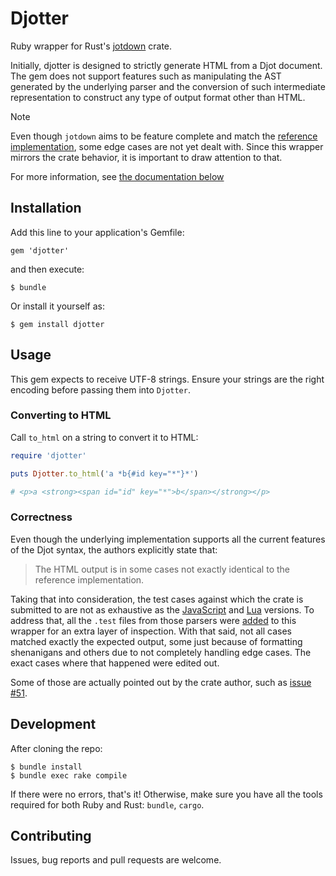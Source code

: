# Djotter

Ruby wrapper for Rust's [jotdown][djot-rs] crate.

Initially, djotter is designed to strictly generate HTML from a Djot document. The gem does not support features such as manipulating the AST generated by the underlying parser and the conversion of such intermediate representation to construct any type of output format other than HTML.

> [!NOTE]
> Even though `jotdown` aims to be feature complete and match the [reference implementation][djot-js], some edge cases are not yet dealt with. Since this wrapper mirrors the crate behavior, it is important to draw attention to that.
>
> For more information, see [the documentation below](#correctness)

[djot-rs]: https://github.com/hellux/jotdown
[djot-js]: https://github.com/jgm/djot.js

## Installation

Add this line to your application's Gemfile:

    gem 'djotter'

and then execute:
    
    $ bundle

Or install it yourself as:

    $ gem install djotter

## Usage

This gem expects to receive UTF-8 strings. Ensure your strings are the right encoding before passing them into `Djotter`.

### Converting to HTML

Call `to_html` on a string to convert it to HTML:

```ruby
require 'djotter'

puts Djotter.to_html('a *b{#id key="*"}*')

# <p>a <strong><span id="id" key="*">b</span></strong></p>
```

### Correctness

Even though the underlying implementation supports all the current features of the Djot syntax, the authors explicitly state that:

> The HTML output is in some cases not exactly identical to the reference implementation.

Taking that into consideration, the test cases against which the crate is submitted to are not as exhaustive as the [JavaScript][djot-js] and [Lua][djot-lua] versions. To address that, all the `.test` files from those parsers were [added][test-cases] to this wrapper for an extra layer of inspection. With that said, not all cases matched exactly the expected output, some just because of formatting shenanigans and others due to not completely handling edge cases. The exact cases where that happened were edited out.

Some of those are actually pointed out by the crate author, such as [issue #51][issue-51].

[djot-lua]: https://github.com/jgm/djot.lua
[test-cases]: ./spec/cases/
[issue-51]: https://github.com/hellux/jotdown/issues/51

## Development

After cloning the repo:

    $ bundle install
    $ bundle exec rake compile

If there were no errors, that's it! Otherwise, make sure you have all the tools required for both Ruby and Rust: `bundle`, `cargo`.

## Contributing

Issues, bug reports and pull requests are welcome.
